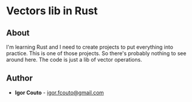 # Vectors lib in Rust

## About

I'm learning Rust and I need to create projects to put everything into practice. This is one of those projects. So there's probably nothing to see around here. The code is just a lib of vector operations.

## Author

* **Igor Couto** - [igor.fcouto@gmail.com](mailto:igor.fcouto@gmail.com)
